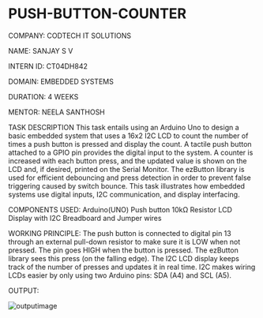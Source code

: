 # PUSH-BUTTON-COUNTER

COMPANY: CODTECH IT SOLUTIONS

NAME: SANJAY S V

INTERN ID: CT04DH842

DOMAIN: EMBEDDED SYSTEMS

DURATION: 4 WEEKS

MENTOR: NEELA SANTHOSH


TASK DESCRIPTION
This task entails using an Arduino Uno to design a basic embedded system that uses a 16x2 I2C LCD to count the number of times a push button is pressed and display the count.  A tactile push button attached to a GPIO pin provides the digital input to the system.  A counter is increased with each button press, and the updated value is shown on the LCD and, if desired, printed on the Serial Monitor.  The ezButton library is used for efficient debouncing and press detection in order to prevent false triggering caused by switch bounce.  This task illustrates how embedded systems use digital inputs, I2C communication, and display interfacing.


COMPONENTS USED:
Arduino(UNO)
Push button
10kΩ Resistor
LCD Display with I2C
Breadboard and Jumper wires


WORKING PRINCIPLE:
The push button is connected to digital pin 13 through an external pull-down resistor to make sure it is LOW when not pressed. The pin goes HIGH when the button is pressed. The ezButton library sees this press (on the falling edge). The I2C LCD display keeps track of the number of presses and updates it in real time. I2C makes wiring LCDs easier by only using two Arduino pins: SDA (A4) and SCL (A5).

OUTPUT:

![outputimage](https://github.com/user-attachments/assets/883655a7-9e89-4f06-a3ab-28ec63741c18)



